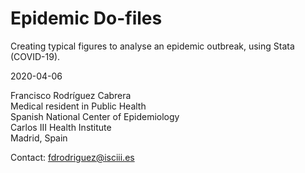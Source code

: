 # Epidemic Do-files
Creating typical figures to analyse an epidemic outbreak, using Stata (COVID-19).

2020-04-06

Francisco Rodríguez Cabrera<br>
Medical resident in Public Health<br>
Spanish National Center of Epidemiology<br>
Carlos III Health Institute<br>
Madrid, Spain

Contact: fdrodriguez@isciii.es

